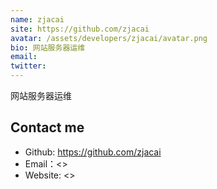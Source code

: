 ```yaml
---
name: zjacai
site: https://github.com/zjacai
avatar: /assets/developers/zjacai/avatar.png
bio: 网站服务器运维
email: 
twitter: 
---
```


网站服务器运维

## Contact me

- Github: <https://github.com/zjacai>
- Email：<>
- Website: <>
